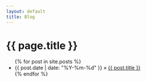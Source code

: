 ```yaml
---
layout: default
title: Blog
---
```

 <h1 class="page-title">{{ page.title }}</h1>
<ul>
    {% for post in site.posts %}
      <li><span>{{ post.date | date: "%Y-%m-%d" }} &raquo; </span><a href="{{ post.url }}">{{ post.title }}</a></li>
    {% endfor %}
</ul>


